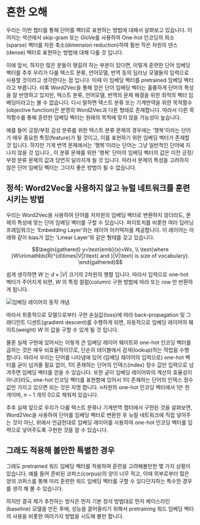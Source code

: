 # 흔한 오해

우리는 이번 챕터를 통해 단어를 벡터로 표현하는 방법에 대해서 살펴보고 있습니다. 이어지는 섹션에서 skip-gram 또는 GloVe를 사용하여 One-hot 인코딩의 희소(sparse) 벡터를 차원 축소(dimension reduction)하여 훨씬 작은 차원의 덴스(dense) 벡터로 표현하는 방법에 대해 다룰 것 입니다. 

이에 앞서, 하지만 많은 분들이 헷갈려 하는 부분이 있다면, 이렇게 훈련한 단어 임베딩 벡터를 추후 우리가 다룰 텍스트 분류, 언어모델, 번역 등의 딥러닝 모델들의 입력으로 사용할 것이라고 생각한다는 점 입니다. 이때 이 임베딩 벡터를 pretrained 임베딩 벡터라고 부릅니다. 비록 Word2Vec을 통해 얻은 단어 임베딩 벡터는 훌륭하게 단어의 특성을 잘 반영하고 있지만, 텍스트 분류, 언어모델, 번역의 문제 해결을 위한 최적의 벡터 임베딩이라고는 볼 수 없습니다. 다시 말하면 텍스트 분류 또는 기계번역을 위한 목적함수(objective function)은 분명히 Word2Vec과 다른 형태로 존재합니다. 따라서 다른 목적함수를 통해 훈련한 임베딩 벡터는 원래의 목적에 맞지 않을 가능성이 높습니다.

예를 들어 긍정/부정 감성 분류를 위한 텍스트 분류 문제의 경우에는 '행복'이라는 단어가 매우 중요한 특징(feature)가 될 것이고, 이를 표현하기 위한 임베딩 벡터가 존재할 것 입니다. 하지만 기게 번역 문제에서는 '행복'이라는 단어는 그냥 일반적인 단어에 지나지 않을 것 입니다., 이 분류 문제를 위한 '행복' 단어의 임베딩 벡터의 값은 이전 긍정/부정 분류 문제의 값과 당연히 달라지게 될 것 입니다. 따라서 문제의 특성을 고려하지 않은 단어 임베딩 벡터는 그다지 좋은 방법이 될 수 없습니다.

## 정석: Word2Vec을 사용하지 않고 뉴럴 네트워크를 훈련 시키는 방법

우리는 Word2Vec을 사용하여 단어를 저차원의 임베딩 벡터로 변환하지 않더라도, 문제의 특성에 맞는 단어 임베딩 벡터를 구할 수 있습니다. 파이토치를 비롯한 여러 딥러닝 프레임워크는 'Embedding Layer'라는 레이어 아키텍처를 제공합니다. 이 레이어는 아래와 같이 bias가 없는 'Linear Layer'와 같은 형태를 갖고 있습니다.

$$\begin{gathered}
y=\text{emb}(x)=Wx, \\
\text{where }W\in\mathbb{R}^{d\times|V|}\text{ and }|V|\text{ is size of vocabulary}.
\end{gathered}$$

쉽게 생각하면 $W$ 는 $d\times|V|$ 크기의 2차원의 행렬 입니다. 따라서 입력으로 one-hot 벡터가 주어지게 되면, $W$ 의 특정 컬럼(column) <comment> 구현 방법에 따라 또는 row 만 반환하게 됩니다. </comment>

![임베딩 레이어의 동작 개념](../assets/w2v-embedding-layer.png)

따라서 최종적으로 모델으로부터 구한 손실값(loss)에 따라 back-propagation 및 그래디언트 디센트(gradient descent)를 수행하게 되면, 자동적으로 임베딩 레이어의 웨이트(weight) $W$ 의 값을 구할 수 있게 될 것 입니다.

물론 실제 구현에 있어서는 이렇게 큰 임베딩 레이어 웨이트와 one-hot 인코딩 벡터를 곱하는 것은 매우 비효율적이므로, 단순히 테이블에서 검색(lookup)하는 작업을 수행 합니다. 따라서 우리는 단어를 나타냄에 있어 (임베딩 레이어의 입력으로) one-hot 벡터를 굳이 넘겨줄 필요 없이, 1이 존재하는 단어의 인덱스(index) 정수 값만 입력으로 넘겨주면 임베딩 벡터를 얻을 수 있습니다. 또한 굳이 임베딩 레이어와의 계산의 효율성이 아니더라도, one-hot 인코딩 벡터를 표현함에 있어서 1이 존재하는 단어의 인덱스 정수 값만 가지고 있으면 되는 것은 자명 합니다. <comment> n차원의 one-hot 인코딩 벡터에서 1은 한 개이며, $n-1$ 개의 0으로 채워져 있습니다. </comment>

추후 실제 앞으로 우리가 다룰 텍스트 분류나 기계번역 챕터에서 구현된 것을 살펴보면, Word2Vec을 사용하여 단어를 임베딩 벡터로 변환한 후 뉴럴 네트워크에 직접 넣어주는 것이 아닌, 위에서 언급한대로 임베딩 레이어를 사용하여 one-hot 인코딩 벡터를 입력으로 넣어주도록 구현한 것을 알 수 있습니다.

## 그래도 적용해 볼만한 특별한 경우

그래도 pretrained 워드 임베딩 벡터를 적용하여 훈련을 고려해볼만한 몇 가지 상황이 있습니다. 예를 들어 준비된 코퍼스(corpus)의 양이 너무 적고, 이때 외부로부터 많은 양의 코퍼스를 통해 미리 훈련한 워드 임베딩 벡터를 구할 수 있다던지하는 특수한 경우를 생각 해 볼 수 있습니다.

하지만 결국 제가 추천하는 방식은 먼저 기본 정석 방법대로 먼저 베이스라인(baseline) 모델을 만든 후에, 성능을 끌어올리기 위해서 pretraining 워드 임베딩 벡터의 사용을 비롯한 여러가지 방법을 시도해 볼만 합니다.
